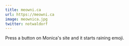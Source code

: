 ```yaml
---
title: meowni.ca
url: https://meowni.ca
image: meownica.jpg
twitter: notwaldorf
---
```


Press a button on Monica's site and it starts raining emoji.